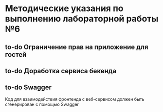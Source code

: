 # Методические указания по выполнению лабораторной работы №6

## to-do Ограничение прав на приложение для гостей

## to-do Доработка сервиса бекенда

## to-do Swagger
Код для взаимодействия фронтенда с веб-сервисом должен быть сгенерирован с помощью Swagger

